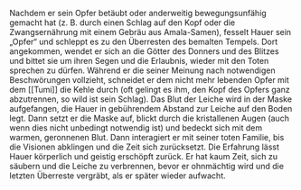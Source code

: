 Nachdem er sein Opfer betäubt oder anderweitig bewegungsunfähig gemacht hat (z. B. durch einen Schlag auf den Kopf oder die Zwangsernährung mit einem Gebräu aus Amala-Samen), fesselt Hauer sein „Opfer“ und schleppt es zu den Überresten des bemalten Tempels. Dort angekommen, wendet er sich an die Götter des Donners und des Blitzes und bittet sie um ihren Segen und die Erlaubnis, wieder mit den Toten sprechen zu dürfen. Während er die seiner Meinung nach notwendigen Beschwörungen vollzieht, schneidet er dem nicht mehr lebenden Opfer mit dem [[Tumi]] die Kehle durch (oft gelingt es ihm, den Kopf des Opfers ganz abzutrennen, so wild ist sein Schlag). Das Blut der Leiche wird in der Maske aufgefangen, die Hauer in gebührendem Abstand zur Leiche auf den Boden legt. Dann setzt er die Maske auf, blickt durch die kristallenen Augen (auch wenn dies nicht unbedingt notwendig ist) und bedeckt sich mit dem warmen, geronnenen Blut. Dann interagiert er mit seiner toten Familie, bis die Visionen abklingen und die Zeit sich zurücksetzt. Die Erfahrung lässt Hauer körperlich und geistig erschöpft zurück. Er hat kaum Zeit, sich zu säubern und die Leiche zu verbrennen, bevor er ohnmächtig wird und die letzten Überreste vergräbt, als er später wieder aufwacht.